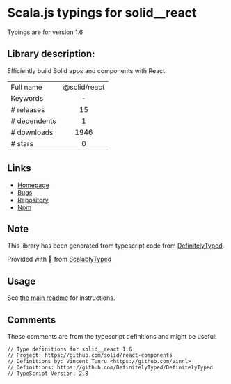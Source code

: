 
# Scala.js typings for solid__react

Typings are for version 1.6

## Library description:
Efficiently build Solid apps and components with React

|                    |                 |
| ------------------ | :-------------: |
| Full name          | @solid/react |
| Keywords           | - |
| # releases         | 15 |
| # dependents       | 1 |
| # downloads        | 1946 |
| # stars            | 0 |

## Links
- [Homepage](https://github.com/solid/react-components#readme)
- [Bugs](https://github.com/solid/react-components/issues)
- [Repository](https://github.com/solid/react-components)
- [Npm](https://www.npmjs.com/package/%40solid%2Freact)
    


## Note
This library has been generated from typescript code from [DefinitelyTyped](https://definitelytyped.org).

Provided with :purple_heart: from [ScalablyTyped](https://github.com/oyvindberg/ScalablyTyped)

## Usage
See [the main readme](../../readme.md) for instructions.

## Comments

These comments are from the typescript definitions and might be useful:
```
// Type definitions for solid__react 1.6
// Project: https://github.com/solid/react-components
// Definitions by: Vincent Tunru <https://github.com/Vinnl>
// Definitions: https://github.com/DefinitelyTyped/DefinitelyTyped
// TypeScript Version: 2.8

```

